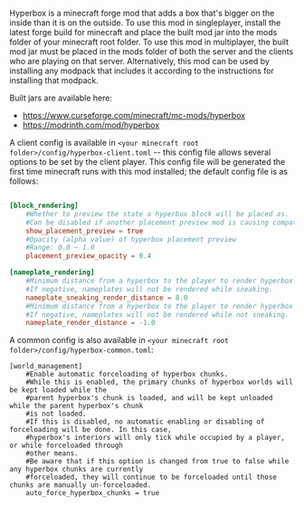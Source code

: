 Hyperbox is a minecraft forge mod that adds a box that's bigger on the inside than it is on the outside. To use this mod in singleplayer, install the latest forge build for minecraft and place the built mod jar into the mods folder of your minecraft root folder. To use this mod in multiplayer, the built mod jar must be placed in the mods folder of both the server and the clients who are playing on that server. Alternatively, this mod can be used by installing any modpack that includes it according to the instructions for installing that modpack.

Built jars are available here:
* https://www.curseforge.com/minecraft/mc-mods/hyperbox
* https://modrinth.com/mod/hyperbox

A client config is available in `<your minecraft root folder>/config/hyperbox-client.toml` -- this config file allows several options to be set by the client player. This config file will be generated the first time minecraft runs with this mod installed; the default config file is as follows:

```toml

[block_rendering]
	#Whether to preview the state a hyperbox block will be placed as.
	#Can be disabled if another placement preview mod is causing compatibility issues with this feature.
	show_placement_preview = true
	#Opacity (alpha value) of hyperbox placement preview
	#Range: 0.0 ~ 1.0
	placement_preview_opacity = 0.4

[nameplate_rendering]
	#Minimum distance from a hyperbox to the player to render hyperbox nameplates from while sneaking.
	#If negative, nameplates will not be rendered while sneaking.
	nameplate_sneaking_render_distance = 8.0
	#Minimum distance from a hyperbox to the player to render hyperbox nameplates from while not sneaking.
	#If negative, nameplates will not be rendered while not sneaking.
	nameplate_render_distance = -1.0
```

A common config is also available in `<your minecraft root folder>/config/hyperbox-common.toml`:

```
[world_management]
	#Enable automatic forceloading of hyperbox chunks.
	#While this is enabled, the primary chunks of hyperbox worlds will be kept loaded while the
	#parent hyperbox's chunk is loaded, and will be kept unloaded while the parent hyperbox's chunk
	#is not loaded.
	#If this is disabled, no automatic enabling or disabling of forceloading will be done. In this case,
	#hyperbox's interiors will only tick while occupied by a player, or while forceloaded through
	#other means.
	#Be aware that if this option is changed from true to false while any hyperbox chunks are currently
	#forceloaded, they will continue to be forceloaded until those chunks are manually un-forceloaded.
	auto_force_hyperbox_chunks = true

```
